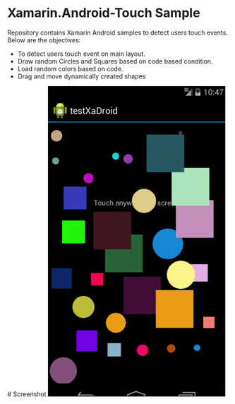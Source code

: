 # Xamarin.Android-Touch Sample 

Repository contains Xamarin Android samples to detect users touch events.
Below are the objectives:

<ul>
<li>To detect users touch event on main layout.</li>
<li> Draw random Circles and Squares based on code based condition.</li>
<li>Load random colors based on code.</li>
<li>Drag and move dynamically created shapes</li>
</ul>
# Screenshot
<img src='https://github.com/sibinet/xamarin-samples/blob/master/XaTouch-Android/ScreenShots/Capture_android.PNG'/>
